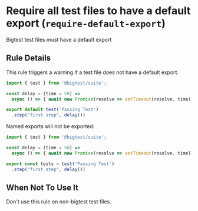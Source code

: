 # Require all test files to have a default export (`require-default-export`)

Bigtest test files must have a default export

## Rule Details

This rule triggers a warning if a test file does not have a default export.

```typescript
import { test } from '@bigtest/suite';

const delay = (time = 50) =>
  async () => { await new Promise(resolve => setTimeout(resolve, time)) };

export default test('Passing Test')
  .step("first step", delay())
```

Named exports will not be exported:

```typescript
import { test } from '@bigtest/suite';

const delay = (time = 50) =>
  async () => { await new Promise(resolve => setTimeout(resolve, time)) };

export const tests = test('Passing Test')
  .step("first step", delay())
```
## When Not To Use It

Don't use this rule on non-bigtest test files.